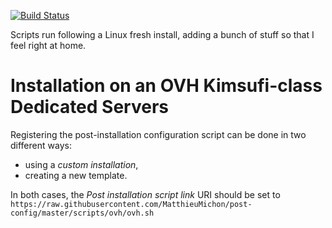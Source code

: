 [![Build Status](https://travis-ci.org/MatthieuMichon/post-config.svg?branch=master)](https://travis-ci.org/MatthieuMichon/post-config)

Scripts run following a Linux fresh install, adding a bunch of stuff so that I feel right at home.

# Installation on an  OVH Kimsufi-class Dedicated Servers

Registering the post-installation configuration script can be done in two different ways:

* using a *custom installation*,
* creating a new template.

In both cases, the *Post installation script link* URI should be set to  ``https://raw.githubusercontent.com/MatthieuMichon/post-config/master/scripts/ovh/ovh.sh``
